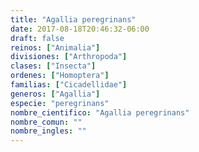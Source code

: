 ```yaml
---
title: "Agallia peregrinans"
date: 2017-08-18T20:46:32-06:00
draft: false
reinos: ["Animalia"]
divisiones: ["Arthropoda"]
clases: ["Insecta"]
ordenes: ["Homoptera"]
familias: ["Cicadellidae"]
generos: ["Agallia"]
especie: "peregrinans"
nombre_cientifico: "Agallia peregrinans"
nombre_comun: ""
nombre_ingles: ""
---
```

